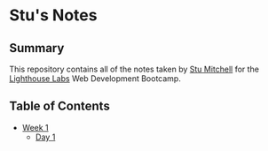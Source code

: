 # Stu's Notes

## Summary 

This repository contains all of the notes taken by [Stu Mitchell](https://github.com/stufromnorthvan) for the [Lighthouse Labs](https://www.lighthouselabs.ca/) Web Development Bootcamp.

## Table of Contents

* [Week 1](/Week_1)
  * [Day 1](/Week_1/Day_1)


